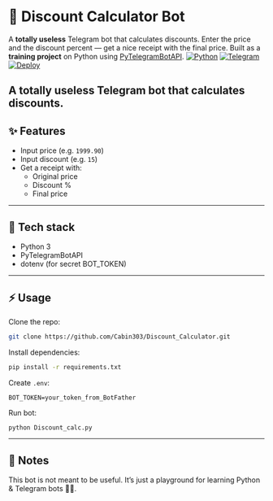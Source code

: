 # 🧾 Discount Calculator Bot

A **totally useless** Telegram bot that calculates discounts.
Enter the price and the discount percent — get a nice receipt with the final price.
Built as a **training project** on Python using [PyTelegramBotAPI](https://github.com/eternnoir/pyTelegramBotAPI).
[![Python](https://img.shields.io/badge/Python-3.10%2B-blue?logo=python)](https://www.python.org/)
[![Telegram](https://img.shields.io/badge/Telegram-Bot-blue?logo=telegram)](https://core.telegram.org/bots)
[![Deploy](https://img.shields.io/badge/Deploy-Railway-purple?logo=railway)](https://railway.app/)

A totally useless Telegram bot that calculates discounts.
---

## ✨ Features
- Input price (e.g. `1999.90`)
- Input discount (e.g. `15`)
- Get a receipt with:
  - Original price
  - Discount %
  - Final price

---

## 🚀 Tech stack
- Python 3
- PyTelegramBotAPI
- dotenv (for secret BOT_TOKEN)

---

## ⚡️ Usage
Clone the repo:
```bash
git clone https://github.com/Cabin303/Discount_Calculator.git
```

Install dependencies:
```bash
pip install -r requirements.txt
```

Create `.env`:
```
BOT_TOKEN=your_token_from_BotFather
```

Run bot:
```bash
python Discount_calc.py
```

---

## 📌 Notes
This bot is not meant to be useful.
It’s just a playground for learning Python & Telegram bots 🤷‍♂️.
